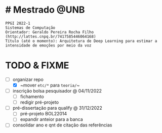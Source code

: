 # # Mestrado @UNB

    PPGI 2022-1
    Sistemas de Computação
    Orientador: Geraldo Pereira Rocha Filho (http://lattes.cnpq.br/7417585446064168)
    Título (até o momento): Arquitetura de Deep Learning para estimar a intensidade de emoções por meio da voz

# TODO & FIXME

- [ ] organizar repo
    - [x] ~mover `etc/*` para `teoria/`~
- [ ] inscrição bolsa pesquisador @ 04/11/2022
    - [ ] fichamento
    - [ ] redigir pré-projeto
- [ ] pré-dissertação para qualify @ 31/12/2022
    - [ ] pré-projeto BOL22014
    - [ ] expandir anteior para a banca
- [ ] consolidar ano e qnt de citação das referências
